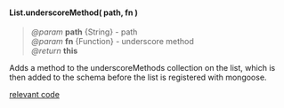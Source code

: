 #### List.underscoreMethod( path, fn )
> _@param_ **path** {String} - path  
> _@param_ **fn** {Function} - underscore method  
> _@return_ **this**  

Adds a method to the underscoreMethods collection on the list, which is then added to the schema before the list is registered with mongoose.  

<div class="code-header addGitHubLink" data-file="lib/list/underscoreMethod.js"><a href="#" class="loadCode">relevant code</a></div><pre class=" language-javascript hideCode api"></pre> 
